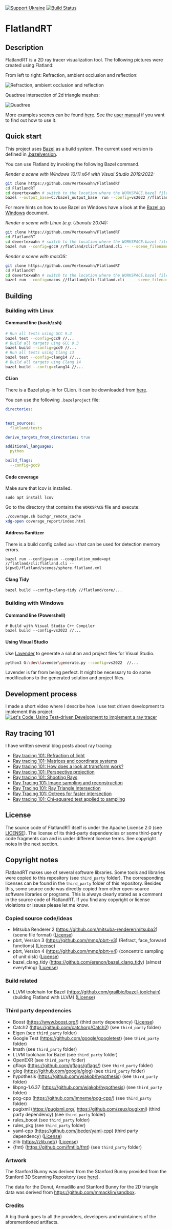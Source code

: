 <!--
SPDX-FileCopyrightText: 2022 Julian Amann <dev@vertexwahn.de>
SPDX-License-Identifier: Apache-2.0
-->

[![Support Ukraine](https://img.shields.io/badge/Support-Ukraine-FFD500?style=flat&labelColor=005BBB)](https://opensource.fb.com/support-ukraine)
[![Build Status](https://vertexwahn.visualstudio.com/FlatlandRT/_apis/build/status/Vertexwahn.FlatlandRT?branchName=master)](https://vertexwahn.visualstudio.com/FlatlandRT/_build/latest?definitionId=6&branchName=master)

# FlatlandRT

## Description

FlatlandRT is a 2D ray tracer visualization tool.
The following pictures were created using Flatland:

From left to right: Refraction, ambient occlusion and reflection:

![Refraction, ambient occlusion and reflection](docs/images/header.svg)

Quadtree intersection of 2d triangle meshes:

![Quadtree](docs/images/quadtree_StopSplitIfAtLeastTwoChildsHaveAsManySubShapesAsParent.svg)

More examples scenes can be found [here](devertexwahn/flatland/docs/example_scenes.md).
See the [user manual](devertexwahn/flatland/docs/user_manual.md) if you want to find out how to use it. 

## Quick start

This project uses [Bazel](https://bazel.build/) as a build system. The current used version is defined in [.bazelversion](devertexwahn/.bazelversion).

You can use Flatland by invoking the following Bazel command.

*Render a scene with Windows 10/11 x64 with Visual Studio 2019/2022:*

```bash
git clone https://github.com/Vertexwahn/FlatlandRT
cd FlatlandRT
cd devertexwahn # switch to the location where the WORKSPACE.bazel file is located
bazel --output_base=C:/bazel_output_base  run --config=vs2022 //flatland/cli:flatland.cli --scene_filename=C:\scenes\bunny.flatland.xml
```

For more hints on how to use Bazel on Windows have a look at the [Bazel on Windows](https://docs.google.com/document/d/17YIqUdffxpwcKP-0whHM6TFELN8VohTpjiiEIbbRfts/edit?usp=sharing) document.

*Render a scene with Linux (e.g. Ubunutu 20.04):*

```bash
git clone https://github.com/Vertexwahn/FlatlandRT
cd FlatlandRT
cd devertexwahn # switch to the location where the WORKSPACE.bazel file is located
bazel run --config=gcc9 //flatland/cli:flatland.cli -- --scene_filename=$(pwd)/flatland/scenes/bunny/bunny.flatland.xml
```

*Render a scene with macOS:*

```bash
git clone https://github.com/Vertexwahn/FlatlandRT
cd FlatlandRT
cd devertexwahn # switch to the location where the WORKSPACE.bazel file is located
bazel run --config=macos //flatland/cli:flatland.cli -- --scene_filename=$(pwd)/flatland/scenes/bunny/bunny.flatland.xml
```

## Building

### Building with Linux

#### Command line (bash/zsh)

```bash
# Run all tests using GCC 9.3
bazel test --config=gcc9 //...
# Build all targets uing GCC 9.3
bazel build --config=gcc9 //... 
# Run all tests using Clang 13
bazel test --config=clang14 //...
# Build all targets uing Clang 14
bazel build --config=clang14 //...
```

#### CLion

There is a Bazel plug-in for CLion. 
It can be downloaded from [here](https://plugins.jetbrains.com/author/4bb31785-ad06-4671-8e26-266aadc184bd).

You can use the following `.bazelproject` file:

```yaml
directories:
  .

test_sources:
  flatland/tests

derive_targets_from_directories: true

additional_languages:
  python

build_flags:
  --config=gcc9
```

#### Code coverage

Make sure that lcov is installed.

    sudo apt install lcov

Go to the directory that contains the `WORKSPACE` file and execute:

```bash
./coverage.sh buchgr_remote_cache
xdg-open coverage_report/index.html
```

#### Address Sanitizer

There is a build config called `asan` that can be used for detection memory errors.

    bazel run --config=asan --compilation_mode=opt //flatland/cli:flatland.cli --  $(pwd)/flatland/scenes/sphere.flatland.xml

#### Clang Tidy

    bazel build --config=clang-tidy //flatland/core/...

### Building with Windows

#### Command line (Powershell)

    # Build with Visual Studio C++ Compiler
    bazel build --config=vs2022 //...

#### Using Visual Studio

Use [Lavender](https://github.com/tmandry/lavender) to generate a solution and project files for Visual Studio.

```bash
python3 G:\dev\lavender\generate.py --config=vs2022  //...
```

Lavender is far from being perfect. 
It might be necessary to do some modifications to the generated solution and project files.

## Development process

I made a short video where I describe how I use test driven development to implement this project: 
[![Let's Code: Using Test-driven Development to implement a ray tracer](https://img.youtube.com/vi/vFBXNr952nU/0.jpg)](https://www.youtube.com/watch?v=vFBXNr952nU)

## Ray tracing 101

I have written several blog posts about ray tracing:

- [Ray tracing 101: Refraction of light](https://vertexwahn.de/2020/12/19/refraction/)
- [Ray tracing 101: Matrices and coordinate systems](https://vertexwahn.de/2020/12/20/coordinatesystemsandmatrices/)
- [Ray tracing 101: How does a look at transform work?](https://vertexwahn.de/2020/12/21/lookat/)
- [Ray tracing 101: Perspective projection](https://vertexwahn.de/2020/12/27/perspectiveprojection/)
- [Ray tracing 101: Shooting Rays](https://vertexwahn.de/2021/01/03/shootingrays/)
- [Ray Tracing 101: Image sampling and reconstruction](https://vertexwahn.de/2021/02/28/imagereconstruction/)
- [Ray Tracing 101: Ray Triangle Intersection](https://vertexwahn.de/2021/05/29/raytriangleintersection/)
- [Ray Tracing 101: Octrees for faster intersection](https://vertexwahn.de/2022/03/12/octree/)
- [Ray tracing 101: Chi-squared test applied to sampling](https://vertexwahn.de/2022/04/04/chisquaredtest/)

## License

The source code of FlatlandRT itself is under the Apache License 2.0 (see [LICENSE](LICENSE)).
The license of its third-party dependencies or some third-party code fragments can and is under different license terms. See copyright notes in the next section.

## Copyright notes

FlatlandRT makes use of several software libraries.
Some tools and libraries were copied to this repository (see `third_party` folder).
The corresponding licenses can be found in the `third_party` folder of this repository.
Besides this,
some source code was directly copied from other open-source software libraries or programs.
This is always clearly stated as a comment in the source code of FlatlandRT.
If you find any copyright or license violations or issues please let me know.

### Copied source code/ideas

* Mitsuba Renderer 2 (https://github.com/mitsuba-renderer/mitsuba2) (scene file format) ([License](devertexwahn/flatland/LICENSES/mitsuba2/LICENSE))
* pbrt, Version 3 (https://github.com/mmp/pbrt-v3) (Refract, face_forward functions) ([License](devertexwahn/flatland/LICENSES/pbrt-v3/LICENSE.txt))
* pbrt, Version 4 (https://github.com/mmp/pbrt-v4) (concentric sampling of unit disk) ([License](devertexwahn/flatland/LICENSES/pbrt-v4/LICENSE.txt))
* bazel_clang_tidy (https://github.com/erenon/bazel_clang_tidy) (almost everything) ([License](devertexwahn/flatland/LICENSES/bazel_clang_tidy/LICENSE))

### Build related

* LLVM toolchain for Bazel (https://github.com/grailbio/bazel-toolchain) (building Flatland with LLVM) ([License](licenses/llvm_bazel_toolchain/LICENSE))

### Third party dependencies

* Boost (https://www.boost.org/) (third party dependency) ([License](devertexwahn/flatland/LICENSES/boost/LICENSE))
* Catch2 (https://github.com/catchorg/Catch2) (see `third_party` folder)
* Eigen (see `third_party` folder)
* Google Test (https://github.com/google/googletest) (see `third_party` folder)
* Imath (see `third_party` folder)
* LLVM toolchain for Bazel (see `third_party` folder)
* OpenEXR (see `third_party` folder)
* gflags (https://github.com/gflags/gflags/) (see `third_party` folder)
* glog (https://github.com/google/glog) (see `third_party` folder)
* hypothesis (https://github.com/wjakob/hypothesis) (see `third_party` folder)
* libpng-1.6.37 (https://github.com/wjakob/hypothesis) (see `third_party` folder)
* pcg-cpp (https://github.com/imneme/pcg-cpp/)  (see `third_party` folder)
* pugixml (https://pugixml.org/, https://github.com/zeux/pugixml) (third party dependency) (see `third_party` folder)
* rules_boost (see `third_party` folder)
* rules_pkg (see `third_party` folder)
* yaml-cpp (https://github.com/jbeder/yaml-cpp) (third party dependency) ([License](devertexwahn/flatland/LICENSES/yaml-cpp/LICENSE))
* zlib (https://zlib.net/) ([License](devertexwahn/flatland/LICENSES/third_party/zlib-1.2.11/README))
* {fmt} (https://github.com/fmtlib/fmt) (see `third_party` folder)

### Artwork

The Stanford Bunny was derived from the Stanford Bunny provided from the Stanford 3D Scanning Repository (see [here](http://graphics.stanford.edu/data/3Dscanrep/#bunny)).

The data for the Donut, Armadillo and Stanford Bunny for the 2D triangle data was derived from https://github.com/mmacklin/sandbox. 

### Credits

A big thank goes to all the providers, developers and maintainers of the aforementioned artifacts.
